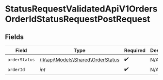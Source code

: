 # StatusRequestValidatedApiV1OrdersOrderIdStatusRequestPostRequest


## Fields

| Field                                                                   | Type                                                                    | Required                                                                | Description                                                             |
| ----------------------------------------------------------------------- | ----------------------------------------------------------------------- | ----------------------------------------------------------------------- | ----------------------------------------------------------------------- |
| `orderStatus`                                                           | [\lk\api\Models\Shared\OrderStatus](../../models/shared/OrderStatus.md) | :heavy_check_mark:                                                      | N/A                                                                     |
| `orderId`                                                               | *int*                                                                   | :heavy_check_mark:                                                      | N/A                                                                     |